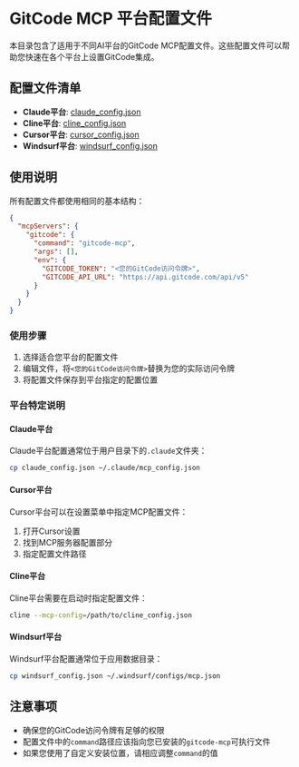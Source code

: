 # GitCode MCP 平台配置文件

本目录包含了适用于不同AI平台的GitCode MCP配置文件。这些配置文件可以帮助您快速在各个平台上设置GitCode集成。

## 配置文件清单

- **Claude平台**: [claude_config.json](claude_config.json)
- **Cline平台**: [cline_config.json](cline_config.json)
- **Cursor平台**: [cursor_config.json](cursor_config.json)
- **Windsurf平台**: [windsurf_config.json](windsurf_config.json)

## 使用说明

所有配置文件都使用相同的基本结构：

```json
{
  "mcpServers": {
    "gitcode": {
      "command": "gitcode-mcp",
      "args": [],
      "env": {
        "GITCODE_TOKEN": "<您的GitCode访问令牌>",
        "GITCODE_API_URL": "https://api.gitcode.com/api/v5"
      }
    }
  }
}
```

### 使用步骤

1. 选择适合您平台的配置文件
2. 编辑文件，将`<您的GitCode访问令牌>`替换为您的实际访问令牌
3. 将配置文件保存到平台指定的配置位置

### 平台特定说明

#### Claude平台

Claude平台配置通常位于用户目录下的`.claude`文件夹：

```bash
cp claude_config.json ~/.claude/mcp_config.json
```

#### Cursor平台

Cursor平台可以在设置菜单中指定MCP配置文件：

1. 打开Cursor设置
2. 找到MCP服务器配置部分
3. 指定配置文件路径

#### Cline平台

Cline平台需要在启动时指定配置文件：

```bash
cline --mcp-config=/path/to/cline_config.json
```

#### Windsurf平台

Windsurf平台配置通常位于应用数据目录：

```bash
cp windsurf_config.json ~/.windsurf/configs/mcp.json
```

## 注意事项

- 确保您的GitCode访问令牌有足够的权限
- 配置文件中的`command`路径应该指向您已安装的`gitcode-mcp`可执行文件
- 如果您使用了自定义安装位置，请相应调整`command`的值 